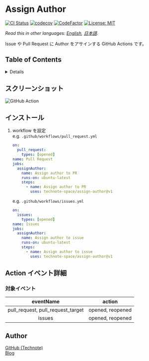 # Assign Author

[![CI Status](https://github.com/technote-space/assign-author/workflows/CI/badge.svg)](https://github.com/technote-space/assign-author/actions)
[![codecov](https://codecov.io/gh/technote-space/assign-author/branch/main/graph/badge.svg)](https://codecov.io/gh/technote-space/assign-author)
[![CodeFactor](https://www.codefactor.io/repository/github/technote-space/assign-author/badge)](https://www.codefactor.io/repository/github/technote-space/assign-author)
[![License: MIT](https://img.shields.io/badge/License-MIT-blue.svg)](https://github.com/technote-space/assign-author/blob/main/LICENSE)

*Read this in other languages: [English](README.md), [日本語](README.ja.md).*

Issue や Pull Request に Author をアサインする GitHub Actions です。

## Table of Contents

<!-- START doctoc generated TOC please keep comment here to allow auto update -->
<!-- DON'T EDIT THIS SECTION, INSTEAD RE-RUN doctoc TO UPDATE -->
<details>
<summary>Details</summary>

- [スクリーンショット](#%E3%82%B9%E3%82%AF%E3%83%AA%E3%83%BC%E3%83%B3%E3%82%B7%E3%83%A7%E3%83%83%E3%83%88)
- [インストール](#%E3%82%A4%E3%83%B3%E3%82%B9%E3%83%88%E3%83%BC%E3%83%AB)
- [Action イベント詳細](#action-%E3%82%A4%E3%83%99%E3%83%B3%E3%83%88%E8%A9%B3%E7%B4%B0)
  - [対象イベント](#%E5%AF%BE%E8%B1%A1%E3%82%A4%E3%83%99%E3%83%B3%E3%83%88)
- [このアクションを使用しているリポジトリの例](#%E3%81%93%E3%81%AE%E3%82%A2%E3%82%AF%E3%82%B7%E3%83%A7%E3%83%B3%E3%82%92%E4%BD%BF%E7%94%A8%E3%81%97%E3%81%A6%E3%81%84%E3%82%8B%E3%83%AA%E3%83%9D%E3%82%B8%E3%83%88%E3%83%AA%E3%81%AE%E4%BE%8B)
- [Author](#author)

</details>
<!-- END doctoc generated TOC please keep comment here to allow auto update -->

## スクリーンショット
![GitHub Action](https://raw.githubusercontent.com/technote-space/assign-author/images/screenshot.gif)

## インストール
1. workflow を設定  
   e.g. `.github/workflows/pull_request.yml`
   ```yaml
   on:
     pull_request:
       types: [opened]
   name: Pull Request
   jobs:
     assignAuthor:
       name: Assign author to PR
       runs-on: ubuntu-latest
       steps:
         - name: Assign author to PR
           uses: technote-space/assign-author@v1
   ```
   e.g. `.github/workflows/issues.yml`
   ```yaml
   on:
     issues:
       types: [opened]
   name: Issues
   jobs:
     assignAuthor:
       name: Assign author to issue
       runs-on: ubuntu-latest
       steps:
         - name: Assign author to issue
           uses: technote-space/assign-author@v1
   ```

## Action イベント詳細
### 対象イベント
| eventName | action |
|:---:|:---:|
|pull_request, pull_request_target|opened, reopened|
|issues|opened, reopened|

## Author
[GitHub (Technote)](https://github.com/technote-space)  
[Blog](https://technote.space)
